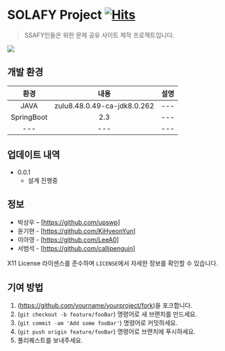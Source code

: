 # SOLAFY Project     [![Hits](https://hits.seeyoufarm.com/api/count/incr/badge.svg?url=https%3A%2F%2Fgithub.com%2Fupswp%2F-Project-HelloProblem&count_bg=%2379C83D&title_bg=%23555555&icon=kyocera.svg&icon_color=%23E7E7E7&title=Hits&edge_flat=false)](https://hits.seeyoufarm.com)

> SSAFY인들은 위한 문제 공유 사이트 제작 프로젝트입니다.

![](../header.png)


## 개발 환경

|환경|내용|설명|
|:---:|:---:|:---:|
|JAVA |zulu8.48.0.49-ca-jdk8.0.262 |---|
|SpringBoot |2.3|---|
|---|---|---|

## 업데이트 내역


* 0.0.1
    * 설계 진행중

## 정보

* 박상우 – [https://github.com/upswp]
* 윤기현 - [https://github.com/KiHyeonYun]
* 이아영 - [https://github.com/LeeA0]
* 서범석 - [https://github.com/callipenguin]


X11 License 라이센스를 준수하며 ``LICENSE``에서 자세한 정보를 확인할 수 있습니다.

## 기여 방법

1. (<https://github.com/yourname/yourproject/fork>)을 포크합니다.
2. (`git checkout -b feature/fooBar`) 명령어로 새 브랜치를 만드세요.
3. (`git commit -am 'Add some fooBar'`) 명령어로 커밋하세요.
4. (`git push origin feature/fooBar`) 명령어로 브랜치에 푸시하세요. 
5. 풀리퀘스트를 보내주세요.

<!-- Markdown link & img dfn's -->
[npm-image]: https://img.shields.io/npm/v/datadog-metrics.svg?style=flat-square
[npm-url]: https://npmjs.org/package/datadog-metrics
[npm-downloads]: https://img.shields.io/npm/dm/datadog-metrics.svg?style=flat-square
[travis-image]: https://img.shields.io/travis/dbader/node-datadog-metrics/master.svg?style=flat-square
[travis-url]: https://travis-ci.org/dbader/node-datadog-metrics
[wiki]: https://github.com/yourname/yourproject/wiki
